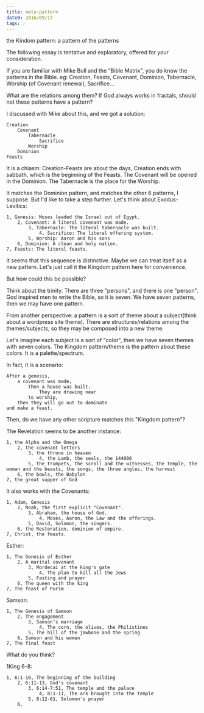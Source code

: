 ```yaml
---
title: meta-pattern
date0: 2016/09/17
tags: ☆
---
```


the Kindom pattern: a pattern of the patterns

The following essay is tentative and exploratory, offered for your consideration.

If you are familiar with Mike Bull and the "Bible Matrix", you do know the patterns in the Bible. eg: Creation, Feasts, Covenant, Dominion, Tabernacle, Worship (of Covenant renewal), Sacrifice...

What are the relations among them? If God always works in fractals, should not these patterns have a pattern?

I discussed with Mike about this, and we got a solution:

    Creation
        Covenant
            Tabernacle
                Sacrifice
            Worship
        Dominion
    Feasts

It is a chiasm:
Creation-Feasts are about the days, Creation ends with sabbath, which is the beginning of the Feasts.
The Covenant will be opened in the Dominion.
The Tabernacle is the place for the Worship.

It matches the Dominion pattern, and matches the other 6 patterns, I suppose. But I'd like to take a step further. Let's think about Exodus-Levitics:

    1, Genesis: Moses leaded the Israel out of Egypt.
        2, Covenant: A literal covenant was made.
            3, Tabernacle: The literal tabernacle was built.
                4, Sacrifice: The literal offering system.
            5, Worship: Aaron and his sons
        6, Dominion: A clean and holy nation.
    7, Feasts: The literal feasts.

It seems that this sequence is distinctive. Maybe we can treat itself as a new pattern. Let's just call it the Kingdom pattern here for convenience.

But how could this be possible?

Think about the trinity. There are three "persons", and there is one "person". God inspired men to write the Bible, so it is seven. We have seven patterns, then we may have one pattern.

From another perspective: a pattern is a sort of theme about a subject(think about a wordpress site theme). There are structures/relations among the themes/subjects, so they may be composed into a new theme.

Let's imagine each subject is a sort of "color", then we have seven themes with seven colors. The Kingdom pattern/theme is the pattern about these colors. It is a palette/spectrum.

In fact, it is a scenario:

    After a genesis,
        a covenant was made,
            then a house was built.
                They are drawing near
            to worship,
        then they will go out to dominate
    and make a feast.

Then, do we have any other scripture matches this "Kingdom pattern"?

The Revelation seems to be another instance:

    1, the Alpha and the Omega
        2, the covenant letters
            3, the throne in heaven
                4, the Lamb, the seals, the 144000
            5, the trumpets, the scroll and the witnesses, the temple, the woman and the beasts, the songs, the three angles, the harvest
        6, the bowls, the Babylon
    7, the great supper of God

It also works with the Covenants:

    1, Adam, Genesis
        2, Noah, the first explicit "Covenant".
            3, Abraham, the house of God.
                4, Moses, Aaron, the Law and the offerings.
            5, David, Solomon, the singers.
        6, the Restoration, dominion of empire.
    7, Christ, the feasts.

Esther:

    1, The Genesis of Esther
        2, A marital covenant
            3, Mordecai at the king's gate
                4, The plan to kill all the Jews
            5, Fasting and prayer
        6, The queen with the king
    7, The feast of Purim

Samson:

    1, The Genesis of Samson
        2, The engagement
            3, Samson’s marriage
                4, The corn, the olives, the Philistines
            5, The hill of the jawbone and the spring
        6, Samson and his women
    7, The final feast

What do you think?





1King 6-8:

    1, 6:1-10, The beginning of the building
        2, 6:11-13, God's covenant
            3, 6:14-7:51, The temple and the palace
                4, 8:1-11, The ark brought into the temple
            5, 8:12-61, Solomon's prayer
        6,
